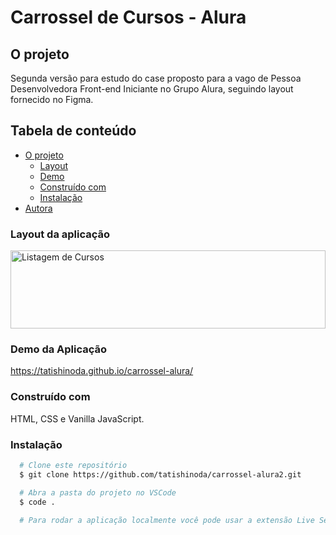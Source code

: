 # Carrossel de Cursos - Alura

## O projeto

Segunda versão para estudo do case proposto para a vago de Pessoa Desenvolvedora Front-end Iniciante no Grupo Alura, seguindo layout fornecido no Figma.

## Tabela de conteúdo

<!--ts-->
   * [O projeto](#sobre-o-projeto)
      * [Layout](#layout-da-aplicação)
      * [Demo](#demo-da-aplicação)
      * [Construído com](#construído-com)
      * [Instalação](#instalação)
   * [Autora](#autora)
<!--te-->

### Layout da aplicação

<div align="left">
   <img src="https://i.imgur.com/3r95QRL.png" alt="Listagem de Cursos" height="125" width="100%">
</div>

### Demo da Aplicação

https://tatishinoda.github.io/carrossel-alura/

### Construído com

HTML, CSS e Vanilla JavaScript.

### Instalação

```bash
  # Clone este repositório
  $ git clone https://github.com/tatishinoda/carrossel-alura2.git

  # Abra a pasta do projeto no VSCode
  $ code .

  # Para rodar a aplicação localmente você pode usar a extensão Live Server do VSCode ou similar :)
```
